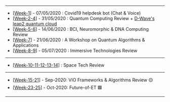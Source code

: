 ------------

- [[Week-1](https://github.com/gopala-kr/Qunatum-Dots/tree/master/01-Covid19)] - 07/05/2020 : Covid19 helpdesk bot (Chat & Voice)
- [[Week-2-4](https://github.com/gopala-kr/Quantum-Dots/tree/master/02-Quantum_Computing_Review)] - 31/05/2020 : Quantum Computing Review + [D-Wave's leap2 quantum cloud](https://www.dwavesys.com/take-leap) 
- [[Week-5-6](https://github.com/gopala-kr/Quantum-Dots/tree/master/05-BCI_Neuromorphic)] - 14/06/2020 : BCI, Neuromorphic & DNA Computing Review
- [[Week-7](https://github.com/gopala-kr/Quantum-Dots/tree/master/07-Quantum-Algorithms-Applications)] - 21/06/2020 : A Workshop on Quantum Algorithms & Applications
- [[Week-8-9](https://github.com/gopala-kr/Quantum-Dots/tree/master/08-Immersive-Computing)] - 05/07/2020 : Immersive Technologies Review

------------------------
- [[Week-10-11-12-13-14](https://github.com/gopala-kr/Quantum-Dots/tree/master/10-Space-2.0)] : Space Tech Review

-------------
- [[Week-15-21](https://github.com/gopala-kr/Quantum-Dots/tree/master/15-VIO-Algorithms)] - Sep-2020: VIO Frameworks & Algorithms Review :yellow_circle:
- [[Week-23-25](https://github.com/gopala-kr/Quantum-Dots/tree/master/23-Future-of-ET)] - Oct-2020: Future-of-ET  :green_square:
------------------------


